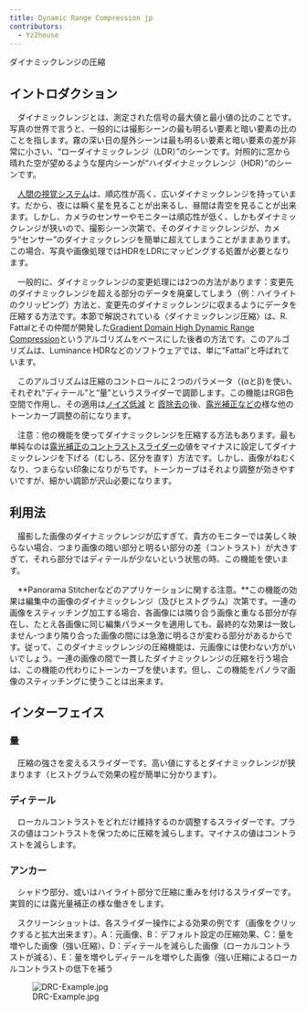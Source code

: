 ```yaml
---
title: Dynamic Range Compression jp
contributors:
  - Yz2house
---
```


<div class="pagetitle">

ダイナミックレンジの圧縮

</div>

## イントロダクション

　ダイナミックレンジとは、測定された信号の最大値と最小値の比のことです。写真の世界で言うと、一般的には撮影シーンの最も明るい要素と暗い要素の比のことを指します。霧の深い日の屋外シーンは最も明るい要素と暗い要素の差が非常に小さい、“ローダイナミックレンジ（LDR）”のシーンです。対照的に窓から晴れた空が望めるような屋内シーンが“ハイダイナミックレンジ（HDR）”のシーンです。

　[人間の視覚システム](https://en.wikipedia.org/wiki/Dynamic_range#Human_perception)は、順応性が高く、広いダイナミックレンジを持っています。だから、夜には瞬く星を見ることが出来るし、昼間は青空を見ることが出来ます。しかし、カメラのセンサーやモニターは順応性が低く、しかもダイナミックレンジが狭いので、撮影シーン次第で、そのダイナミックレンジが、カメラ“センサー”のダイナミックレンジを簡単に超えてしまうことがままあります。この場合、写真や画像処理ではHDRをLDRにマッピングする処置が必要となります。　

　一般的に、ダイナミックレンジの変更処理には2つの方法があります：変更先のダイナミックレンジを超える部分のデータを廃棄してしまう（例：ハイライトのクリッピング）方法と、変更先のダイナミックレンジに収まるようにデータを圧縮する方法です。本節で解説されている〈ダイナミックレンジ圧縮〉は、R.
Fattalとその仲間が開発した[Gradient Domain High Dynamic Range
Compression](http://www.cs.huji.ac.il/~danix/hdr/)というアルゴリズムをベースにした後者の方法です。このアルゴリズムは、Luminance
HDRなどのソフトウェアでは、単に“Fattal”と呼ばれています。

　このアルゴリズムは圧縮のコントロールに２つのパラメータ（(αとβ)を使い、それぞれ“ディテール”と“量”というスライダーで調節します。この機能はRGB色空間で作用し、その適用は[ノイズ低減](Noise_Reduction/jp.md)
と
[霞除去の](Haze_Removal/jp.md)後、[露光補正などの](Exposure/jp.md)様な他のトーンカーブ調整の前になります。

　注意：他の機能を使ってダイナミックレンジを圧縮する方法もあります。最も単純なのは[露光補正のコントラストスライダーの](Exposure/jp.md)値をマイナスに設定してダイナミックレンジを下げる（むしろ、区分を直す）方法です。しかし、画像がねむくなり、つまらない印象になりがちです。トーンカーブはそれより調整が効きやすいですが、細かい調節が沢山必要になります。
　

## 利用法

　撮影した画像のダイナミックレンジが広すぎて、貴方のモニターでは美しく映らない場合、つまり画像の暗い部分と明るい部分の差（コントラスト）が大きすぎて、それら部分ではディテールが少ないという状態の時、この機能を使います。

　**Panorama
Stitcherなどのアプリケーションに関する注意。**この機能の効果は編集中の画像のダイナミックレンジ（及びヒストグラム）次第です。一連の画像をスティッチング加工する場合、各画像には隣り合う画像と重なる部分が存在し、たとえ各画像に同じ編集パラメータを適用しても、最終的な効果は一致しません-つまり隣り合った画像の間には急激に明るさが変わる部分があるからです。従って、このダイナミックレンジの圧縮機能は、元画像には使わない方がいいでしょう。一連の画像の間で一貫したダイナミックレンジの圧縮を行う場合は、この機能の代わりにトーンカーブを使います。但し、この機能をパノラマ画像のスティッチングに使うことは出来ます。

## インターフェイス

### **量**

　圧縮の強さを変えるスライダーです。高い値にするとダイナミックレンジが狭まります（ヒストグラムで効果の程が簡単に分かります）。

### **ディテール**

　ローカルコントラストをどれだけ維持するのか調整するスライダーです。プラスの値はコントラストを保つために圧縮を減らします。マイナスの値はコントラストを減らします。

### アンカー

　シャドウ部分、或いはハイライト部分で圧縮に重みを付けるスライダーです。実質的には露光量補正の様な働きをします。

　スクリーンショットは、各スライダー操作による効果の例です（画像をクリックすると拡大出来ます）。A：元画像、B：デフォルト設定の圧縮効果、C：量を増やした画像（強い圧縮）、D：ディテールを減らした画像（ローカルコントラストが減る）、E：量を増やしディテールを増やした画像（強い圧縮によるローカルコントラストの低下を補う

<figure>
<img src="DRC-Example.jpg" title="DRC-Example.jpg" />
<figcaption>DRC-Example.jpg</figcaption>
</figure>
